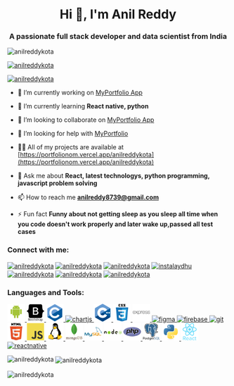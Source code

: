 <h1 align="center">Hi 👋, I'm Anil Reddy</h1>
<h3 align="center">A passionate full stack developer and data scientist from India</h3>

<p align="left"> <img src="https://komarev.com/ghpvc/?username=anilreddykota&label=Profile%20views&color=0e75b6&style=flat" alt="anilreddykota" /> </p>

<p align="left"> <a href="https://github.com/ryo-ma/github-profile-trophy"><img src="https://github-profile-trophy.vercel.app/?username=anilreddykota" alt="anilreddykota" /></a> </p>

<p align="left"> <a href="https://twitter.com/anilreddy8739" target="blank"><img src="https://img.shields.io/twitter/follow/anilreddykota?logo=twitter&style=for-the-badge" alt="anilreddykota" /></a> </p>

- 🔭 I’m currently working on [MyPortfolio App](https://portfolionom.vercel.app)

- 🌱 I’m currently learning **React native, python**

- 👯 I’m looking to collaborate on [MyPortfolio App](https://portfolionom.vercel.app)

- 🤝 I’m looking for help with [MyPortfolio](https://portfolionom.vercel.app)

- 👨‍💻 All of my projects are available at [https://portfolionom.vercel.app/anilreddykota](https://portfolionom.vercel.app/anilreddykota)

- 💬 Ask me about **React, latest technologys, python programming, javascript problem solving**

- 📫 How to reach me **anilreddy8739@gmail.com**

- ⚡ Fun fact **Funny about not getting sleep as you sleep all time when you code doesn't work properly and later wake up,passed all test cases**

<h3 align="left">Connect with me:</h3>
<p align="left">
<a href="https://twitter.com/anilreddy8739" target="blank"><img align="center" src="https://raw.githubusercontent.com/rahuldkjain/github-profile-readme-generator/master/src/images/icons/Social/twitter.svg" alt="anilreddykota" height="30" width="40" /></a>
<a href="https://linkedin.com/in/anilreddykota" target="blank"><img align="center" src="https://raw.githubusercontent.com/rahuldkjain/github-profile-readme-generator/master/src/images/icons/Social/linked-in-alt.svg" alt="anilreddykota" height="30" width="40" /></a>
<a href="https://fb.com/anilreddykota" target="blank"><img align="center" src="https://raw.githubusercontent.com/rahuldkjain/github-profile-readme-generator/master/src/images/icons/Social/facebook.svg" alt="anilreddykota" height="30" width="40" /></a>
<a href="https://instagram.com/instalaydhu" target="blank"><img align="center" src="https://raw.githubusercontent.com/rahuldkjain/github-profile-readme-generator/master/src/images/icons/Social/instagram.svg" alt="instalaydhu" height="30" width="40" /></a>
<a href="https://www.codechef.com/users/anilreddy8739" target="blank"><img align="center" src="https://cdn.jsdelivr.net/npm/simple-icons@3.1.0/icons/codechef.svg" alt="anilreddykota" height="30" width="40" /></a>
<a href="https://www.hackerrank.com/anilreddy8739" target="blank"><img align="center" src="https://raw.githubusercontent.com/rahuldkjain/github-profile-readme-generator/master/src/images/icons/Social/hackerrank.svg" alt="anilreddykota" height="30" width="40" /></a>
<a href="https://www.leetcode.com/anilreddykota" target="blank"><img align="center" src="https://raw.githubusercontent.com/rahuldkjain/github-profile-readme-generator/master/src/images/icons/Social/leet-code.svg" alt="anilreddykota" height="30" width="40" /></a>
</p>

<h3 align="left">Languages and Tools:</h3>
<p align="left"> <a href="https://developer.android.com" target="_blank" rel="noreferrer"> <img src="https://raw.githubusercontent.com/devicons/devicon/master/icons/android/android-original-wordmark.svg" alt="android" width="40" height="40"/> </a> <a href="https://getbootstrap.com" target="_blank" rel="noreferrer"> <img src="https://raw.githubusercontent.com/devicons/devicon/master/icons/bootstrap/bootstrap-plain-wordmark.svg" alt="bootstrap" width="40" height="40"/> </a> <a href="https://www.cprogramming.com/" target="_blank" rel="noreferrer"> <img src="https://raw.githubusercontent.com/devicons/devicon/master/icons/c/c-original.svg" alt="c" width="40" height="40"/> </a> <a href="https://www.chartjs.org" target="_blank" rel="noreferrer"> <img src="https://www.chartjs.org/media/logo-title.svg" alt="chartjs" width="40" height="40"/> </a> <a href="https://www.w3schools.com/cpp/" target="_blank" rel="noreferrer"> <img src="https://raw.githubusercontent.com/devicons/devicon/master/icons/cplusplus/cplusplus-original.svg" alt="cplusplus" width="40" height="40"/> </a> <a href="https://www.w3schools.com/css/" target="_blank" rel="noreferrer"> <img src="https://raw.githubusercontent.com/devicons/devicon/master/icons/css3/css3-original-wordmark.svg" alt="css3" width="40" height="40"/> </a> <a href="https://expressjs.com" target="_blank" rel="noreferrer"> <img src="https://raw.githubusercontent.com/devicons/devicon/master/icons/express/express-original-wordmark.svg" alt="express" width="40" height="40"/> </a> <a href="https://www.figma.com/" target="_blank" rel="noreferrer"> <img src="https://www.vectorlogo.zone/logos/figma/figma-icon.svg" alt="figma" width="40" height="40"/> </a> <a href="https://firebase.google.com/" target="_blank" rel="noreferrer"> <img src="https://www.vectorlogo.zone/logos/firebase/firebase-icon.svg" alt="firebase" width="40" height="40"/> </a> <a href="https://git-scm.com/" target="_blank" rel="noreferrer"> <img src="https://www.vectorlogo.zone/logos/git-scm/git-scm-icon.svg" alt="git" width="40" height="40"/> </a> <a href="https://www.w3.org/html/" target="_blank" rel="noreferrer"> <img src="https://raw.githubusercontent.com/devicons/devicon/master/icons/html5/html5-original-wordmark.svg" alt="html5" width="40" height="40"/> </a> <a href="https://developer.mozilla.org/en-US/docs/Web/JavaScript" target="_blank" rel="noreferrer"> <img src="https://raw.githubusercontent.com/devicons/devicon/master/icons/javascript/javascript-original.svg" alt="javascript" width="40" height="40"/> </a> <a href="https://www.linux.org/" target="_blank" rel="noreferrer"> <img src="https://raw.githubusercontent.com/devicons/devicon/master/icons/linux/linux-original.svg" alt="linux" width="40" height="40"/> </a> <a href="https://www.mongodb.com/" target="_blank" rel="noreferrer"> <img src="https://raw.githubusercontent.com/devicons/devicon/master/icons/mongodb/mongodb-original-wordmark.svg" alt="mongodb" width="40" height="40"/> </a> <a href="https://www.mysql.com/" target="_blank" rel="noreferrer"> <img src="https://raw.githubusercontent.com/devicons/devicon/master/icons/mysql/mysql-original-wordmark.svg" alt="mysql" width="40" height="40"/> </a> <a href="https://nodejs.org" target="_blank" rel="noreferrer"> <img src="https://raw.githubusercontent.com/devicons/devicon/master/icons/nodejs/nodejs-original-wordmark.svg" alt="nodejs" width="40" height="40"/> </a> <a href="https://www.php.net" target="_blank" rel="noreferrer"> <img src="https://raw.githubusercontent.com/devicons/devicon/master/icons/php/php-original.svg" alt="php" width="40" height="40"/> </a> <a href="https://www.postgresql.org" target="_blank" rel="noreferrer"> <img src="https://raw.githubusercontent.com/devicons/devicon/master/icons/postgresql/postgresql-original-wordmark.svg" alt="postgresql" width="40" height="40"/> </a> <a href="https://www.python.org" target="_blank" rel="noreferrer"> <img src="https://raw.githubusercontent.com/devicons/devicon/master/icons/python/python-original.svg" alt="python" width="40" height="40"/> </a> <a href="https://reactjs.org/" target="_blank" rel="noreferrer"> <img src="https://raw.githubusercontent.com/devicons/devicon/master/icons/react/react-original-wordmark.svg" alt="react" width="40" height="40"/> </a> <a href="https://reactnative.dev/" target="_blank" rel="noreferrer"> <img src="https://reactnative.dev/img/header_logo.svg" alt="reactnative" width="40" height="40"/> </a> </p>

<p><img align="left" src="https://github-readme-stats.vercel.app/api/top-langs?username=anilreddykota&show_icons=true&theme=onedark&locale=en&layout=compact" alt="anilreddykota" /></p>

<p>&nbsp;<img align="center" src="https://github-readme-stats.vercel.app/api?username=anilreddykota&show_icons=true&locale=en" alt="anilreddykota" /></p>

<p><img align="center" src="https://github-readme-streak-stats.herokuapp.com/?user=anilreddykota&" alt="anilreddykota" /></p>
